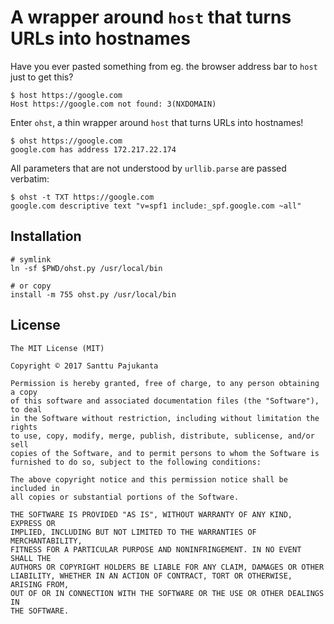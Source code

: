 # A wrapper around `host` that turns URLs into hostnames

Have you ever pasted something from eg. the browser address bar to `host` just to get this?

    $ host https://google.com
    Host https://google.com not found: 3(NXDOMAIN)

Enter `ohst`, a thin wrapper around `host` that turns URLs into hostnames!

    $ ohst https://google.com
    google.com has address 172.217.22.174

All parameters that are not understood by `urllib.parse` are passed verbatim:

    $ ohst -t TXT https://google.com
    google.com descriptive text "v=spf1 include:_spf.google.com ~all"

## Installation

    # symlink
    ln -sf $PWD/ohst.py /usr/local/bin

    # or copy
    install -m 755 ohst.py /usr/local/bin

## License

    The MIT License (MIT)

    Copyright © 2017 Santtu Pajukanta

    Permission is hereby granted, free of charge, to any person obtaining a copy
    of this software and associated documentation files (the "Software"), to deal
    in the Software without restriction, including without limitation the rights
    to use, copy, modify, merge, publish, distribute, sublicense, and/or sell
    copies of the Software, and to permit persons to whom the Software is
    furnished to do so, subject to the following conditions:

    The above copyright notice and this permission notice shall be included in
    all copies or substantial portions of the Software.

    THE SOFTWARE IS PROVIDED "AS IS", WITHOUT WARRANTY OF ANY KIND, EXPRESS OR
    IMPLIED, INCLUDING BUT NOT LIMITED TO THE WARRANTIES OF MERCHANTABILITY,
    FITNESS FOR A PARTICULAR PURPOSE AND NONINFRINGEMENT. IN NO EVENT SHALL THE
    AUTHORS OR COPYRIGHT HOLDERS BE LIABLE FOR ANY CLAIM, DAMAGES OR OTHER
    LIABILITY, WHETHER IN AN ACTION OF CONTRACT, TORT OR OTHERWISE, ARISING FROM,
    OUT OF OR IN CONNECTION WITH THE SOFTWARE OR THE USE OR OTHER DEALINGS IN
    THE SOFTWARE.
